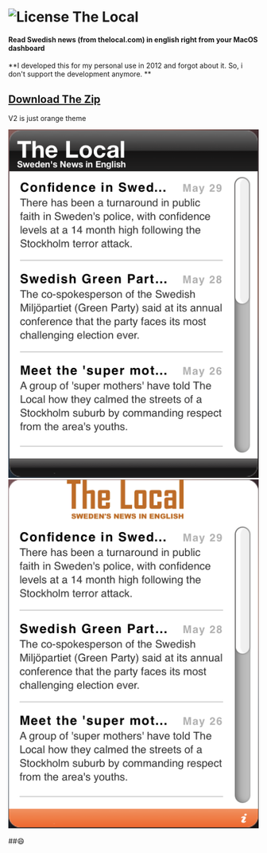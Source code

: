 ![License](https://img.shields.io/dub/l/vibe-d.svg)
The Local
==========


#### Read Swedish news (from thelocal.com) in english right from your MacOS dashboard

**I developed this for my personal use in 2012 and forgot about it. So, i don't support the development anymore. **

## [Download The Zip](https://github.com/zandegran/TheLocal_MacOS_Widget/releases)

V2 is just orange theme 

![v1](https://github.com/zandegran/TheLocal_MacOS_Widget/raw/master/Blobs/TheLocal.png)
![v2 Orange](https://github.com/zandegran/TheLocal_MacOS_Widget/raw/master/Blobs/TheLocalV2.png)

##:smile:
